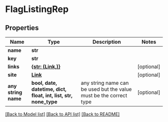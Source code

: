 # FlagListingRep


## Properties
Name | Type | Description | Notes
------------ | ------------- | ------------- | -------------
**name** | **str** |  | 
**key** | **str** |  | 
**links** | [**{str: (Link,)}**](Link.md) |  | [optional] 
**site** | [**Link**](Link.md) |  | [optional] 
**any string name** | **bool, date, datetime, dict, float, int, list, str, none_type** | any string name can be used but the value must be the correct type | [optional]

[[Back to Model list]](../README.md#documentation-for-models) [[Back to API list]](../README.md#documentation-for-api-endpoints) [[Back to README]](../README.md)


